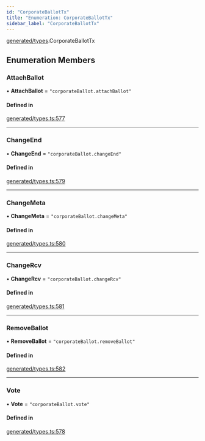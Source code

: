```yaml
---
id: "CorporateBallotTx"
title: "Enumeration: CorporateBallotTx"
sidebar_label: "CorporateBallotTx"
---
```


[generated/types](../../../../modules/Generated/Types/Types.md).CorporateBallotTx

## Enumeration Members

### AttachBallot

• **AttachBallot** = ``"corporateBallot.attachBallot"``

#### Defined in

[generated/types.ts:577](https://github.com/PolymeshAssociation/polymesh-sdk/blob/de58d40fd/src/generated/types.ts#L577)

___

### ChangeEnd

• **ChangeEnd** = ``"corporateBallot.changeEnd"``

#### Defined in

[generated/types.ts:579](https://github.com/PolymeshAssociation/polymesh-sdk/blob/de58d40fd/src/generated/types.ts#L579)

___

### ChangeMeta

• **ChangeMeta** = ``"corporateBallot.changeMeta"``

#### Defined in

[generated/types.ts:580](https://github.com/PolymeshAssociation/polymesh-sdk/blob/de58d40fd/src/generated/types.ts#L580)

___

### ChangeRcv

• **ChangeRcv** = ``"corporateBallot.changeRcv"``

#### Defined in

[generated/types.ts:581](https://github.com/PolymeshAssociation/polymesh-sdk/blob/de58d40fd/src/generated/types.ts#L581)

___

### RemoveBallot

• **RemoveBallot** = ``"corporateBallot.removeBallot"``

#### Defined in

[generated/types.ts:582](https://github.com/PolymeshAssociation/polymesh-sdk/blob/de58d40fd/src/generated/types.ts#L582)

___

### Vote

• **Vote** = ``"corporateBallot.vote"``

#### Defined in

[generated/types.ts:578](https://github.com/PolymeshAssociation/polymesh-sdk/blob/de58d40fd/src/generated/types.ts#L578)

